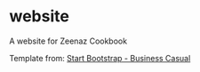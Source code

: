 # website

A website for Zeenaz Cookbook

Template from: 
[Start Bootstrap - Business Casual](https://startbootstrap.com/template-overviews/business-casual/)

